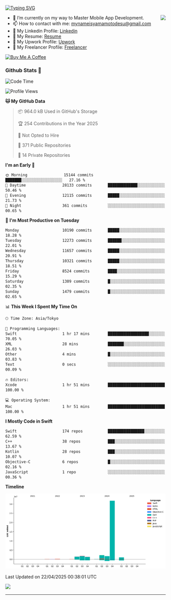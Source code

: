 
[![Typing SVG](https://readme-typing-svg.demolab.com/?lines=Thank+You+For+Visiting!!;You+Are+Welcome✨;I+am+Kyo+Yamamoto;Mobile+Developer)](https://git.io/typing-svg)
<p>
<img align="right" src="https://media.giphy.com/media/26ufdb3cYKwbRtYVW/giphy.gif" style="max-width:100%;" height="150px">

- 🌱 I’m currently on my way to Master Mobile App Development.
- 📫 How to contact with me: mynameisyamamotodesu@gmail.com
- 🔗 My Linkedin Profile: [Linkedin](https://www.linkedin.com/in/kyo-yamamoto-a2ab50239)
- 🔗 My Resume: [Resume](https://www.kickresume.com/cv/rNok4e/)
- 🔗 My Upwork Profile: [Upwork](https://www.upwork.com/freelancers/~01aa9115102bb4af25)
- 🔗 My Freelancer Profile: [Freelancer](https://www.freelancer.com/u/yamamotodesu)

<a href="https://www.buymeacoffee.com/kyoyamamoto" target="_blank"><img src="https://cdn.buymeacoffee.com/buttons/default-orange.png" alt="Buy Me A Coffee" height="41" width="174"></a>

### Github Stats 🥇 
<!--START_SECTION:waka-->
![Code Time](http://img.shields.io/badge/Code%20Time-1%2C106%20hrs%2033%20mins-blue)

![Profile Views](http://img.shields.io/badge/Profile%20Views-0-blue)

**🐱 My GitHub Data** 

> 📦 964.0 kB Used in GitHub's Storage 
 > 
> 🏆 254 Contributions in the Year 2025
 > 
> 🚫 Not Opted to Hire
 > 
> 📜 371 Public Repositories 
 > 
> 🔑 14 Private Repositories 
 > 
**I'm an Early 🐤** 

```text
🌞 Morning                15144 commits       ███████░░░░░░░░░░░░░░░░░░   27.16 % 
🌆 Daytime                28133 commits       █████████████░░░░░░░░░░░░   50.46 % 
🌃 Evening                12115 commits       █████░░░░░░░░░░░░░░░░░░░░   21.73 % 
🌙 Night                  361 commits         ░░░░░░░░░░░░░░░░░░░░░░░░░   00.65 % 
```
📅 **I'm Most Productive on Tuesday** 

```text
Monday                   10190 commits       █████░░░░░░░░░░░░░░░░░░░░   18.28 % 
Tuesday                  12273 commits       ██████░░░░░░░░░░░░░░░░░░░   22.01 % 
Wednesday                11657 commits       █████░░░░░░░░░░░░░░░░░░░░   20.91 % 
Thursday                 10321 commits       █████░░░░░░░░░░░░░░░░░░░░   18.51 % 
Friday                   8524 commits        ████░░░░░░░░░░░░░░░░░░░░░   15.29 % 
Saturday                 1309 commits        █░░░░░░░░░░░░░░░░░░░░░░░░   02.35 % 
Sunday                   1479 commits        █░░░░░░░░░░░░░░░░░░░░░░░░   02.65 % 
```


📊 **This Week I Spent My Time On** 

```text
🕑︎ Time Zone: Asia/Tokyo

💬 Programming Languages: 
Swift                    1 hr 17 mins        ██████████████████░░░░░░░   70.05 % 
XML                      28 mins             ███████░░░░░░░░░░░░░░░░░░   26.03 % 
Other                    4 mins              █░░░░░░░░░░░░░░░░░░░░░░░░   03.83 % 
Text                     0 secs              ░░░░░░░░░░░░░░░░░░░░░░░░░   00.09 % 

🔥 Editors: 
Xcode                    1 hr 51 mins        █████████████████████████   100.00 % 

💻 Operating System: 
Mac                      1 hr 51 mins        █████████████████████████   100.00 % 
```

**I Mostly Code in Swift** 

```text
Swift                    174 repos           ████████████████░░░░░░░░░   62.59 % 
C++                      38 repos            ███░░░░░░░░░░░░░░░░░░░░░░   13.67 % 
Kotlin                   28 repos            ███░░░░░░░░░░░░░░░░░░░░░░   10.07 % 
Objective-C              6 repos             █░░░░░░░░░░░░░░░░░░░░░░░░   02.16 % 
JavaScript               1 repo              ░░░░░░░░░░░░░░░░░░░░░░░░░   00.36 % 
```



**Timeline**

![Lines of Code chart](https://raw.githubusercontent.com/YamamotoDesu/YamamotoDesu/main/assets/bar_graph.png)


 Last Updated on 22/04/2025 00:38:01 UTC
<!--END_SECTION:waka-->

![](https://github-profile-summary-cards.vercel.app/api/cards/profile-details?username=YamamotoDesu&theme=vue)

----
